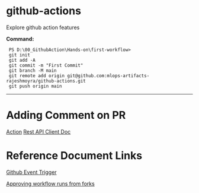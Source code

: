 # github-actions
Explore github action features

**Command:**
```console
 PS D:\00_GithubAction\Hands-on\first-workflow>
 git init     
 git add -A
 git commit -m "First Commit"
 git branch -M main 
 git remote add origin git@github.com:mlops-artifacts-rajeshmoyra/github-actions.git
 git push origin main  

```
----------

# Adding Comment on PR
[Action](https://github.com/actions/github-script)
[Rest API Client Doc](https://octokit.github.io/rest.js/v19/)

# Reference Document Links
[Github Event Trigger](https://docs.github.com/en/actions/reference/workflows-and-actions/events-that-trigger-workflows#push)

[Approving workflow runs from forks](https://docs.github.com/en/actions/how-tos/manage-workflow-runs/approve-runs-from-forks)

